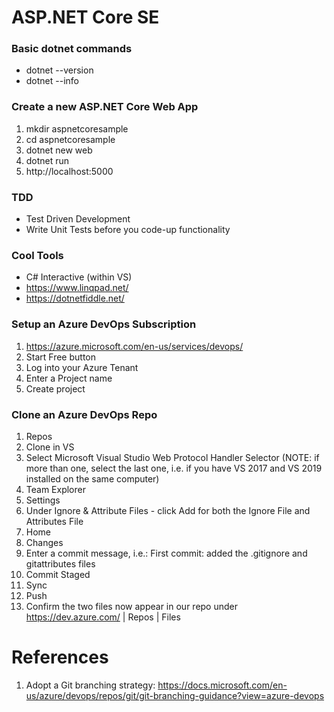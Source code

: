 # ASP.NET Core SE

### Basic dotnet commands
- dotnet --version
- dotnet --info

### Create a new ASP.NET Core Web App
1. mkdir aspnetcoresample
2. cd aspnetcoresample
3. dotnet new web
4. dotnet run
5. http://localhost:5000

### TDD
- Test Driven Development
- Write Unit Tests before you code-up functionality

### Cool Tools
- C# Interactive (within VS)
- https://www.linqpad.net/
- https://dotnetfiddle.net/

### Setup an Azure DevOps Subscription
1. https://azure.microsoft.com/en-us/services/devops/
2. Start Free button
3. Log into your Azure Tenant
4. Enter a Project name
5. Create project

### Clone an Azure DevOps Repo
1. Repos
2. Clone in VS
3. Select Microsoft Visual Studio Web Protocol Handler Selector (NOTE: if more than one, select the last one, i.e. if you have VS 2017 and VS 2019 installed on the same computer)
4. Team Explorer
5. Settings
6. Under Ignore & Attribute Files - click Add for both the Ignore File and Attributes File
7. Home
8. Changes
9. Enter a commit message, i.e.: First commit: added the .gitignore and gitattributes files
10. Commit Staged
11. Sync
12. Push
13. Confirm the two files now appear in our repo under https://dev.azure.com/ | Repos | Files

# References
1. Adopt a Git branching strategy: https://docs.microsoft.com/en-us/azure/devops/repos/git/git-branching-guidance?view=azure-devops
